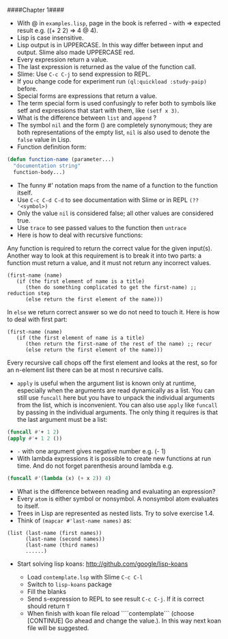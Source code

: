 ####Chapter 1####

- With @ in ```examples.lisp```, page in the book is referred - with => expected result
e.g. ((+ 2 2) => 4 @ 4).
- Lisp is case insensitive.
- Lisp output is in UPPERCASE. In this way differ between input and output.
Slime also made UPPERCASE red.
- Every expression return a value.
- The last expression is returned as the value of the function call.
- Slime: Use ```C-c C-j``` to send expression to REPL.
- If you change code for experiment run ```(ql:quickload :study-paip)``` before.
- Special forms are expressions that return a value.
- The term special form is used confusingly to refer both to symbols like setf and
expressions that start with them, like ```(setf x 3)```.
- What is the difference between ```list``` and ```append``` ?
- The symbol ```nil``` and the form () are completely synonymous; they are both representations of the empty list, ```nil```
is also used to denote the ```false``` value in Lisp.
- Function definition form:

``` cl
(defun function-name (parameter...)
  "documentation string"
  function-body...)
```
- The funny #' notation maps from the name of a function to the function itself.
- Use ```C-c C-d C-d``` to see documentation with Slime or in REPL ```(?? '<symbol>)```
- Only the value ```nil``` is considered false; all other values are considered true.
- Use ```trace``` to see passed values to the function then ```untrace```
- Here is how to deal with recursive functions:

Any function is required to return the correct value for the given input(s). Another
way to look at this requirement is to break it into two parts: a function must return
a value, and it must not return any incorrect values.

```
(first-name (name)
   (if (the first element of name is a title)
      (then do something complicated to get the first-name) ;; reduction step
      (else return the first element of the name)))
```
In ```else``` we return correct answer so we do not need to touch it. Here is how to
deal with first part:

```
(first-name (name)
   (if (the first element of name is a title)
      (then return the first-name of the rest of the name) ;; recur
      (else return the first element of the name)))
```

Every recursive call chops off the first element and looks at the rest,
so for an n-element list there can be at most n recursive calls.

- ```apply``` is useful when the argument list is known only at runtime, especially when the arguments are read dynamically as a list.
You can still use ```funcall``` here but you have to unpack the individual arguments from the list, which is inconvenient.
You can also use ```apply``` like ```funcall``` by passing in the individual arguments.
The only thing it requires is that the last argument must be a list:

``` cl
(funcall #'+ 1 2)
(apply #'+ 1 2 ())
```
- ```-``` with one argument gives negative number e.g. (- 1)
- With lambda expressions it is possible to create new functions at run time.
And do not forget parenthesis around lambda e.g.
``` cl
(funcall #'(lambda (x) (+ x 2)) 4)
```
- What is the difference between reading and evaluating an expression?
- Every ```atom``` is either symbol or nonsymbol. A nonsymbol atom evaluates to itself.
- Trees in Lisp are represented as nested lists. Try to solve exercise 1.4.
- Think of ```(mapcar #'last-name names)``` as:
```
(list (last-name (first names))
      (last-name (second names))
      (last-name (third names)
      ......)
```
- Start solving lisp koans: http://github.com/google/lisp-koans

    * Load ```contemplate.lsp``` with Slime ```C-c C-l```
    * Switch to ```lisp-koans``` package
    * Fill the blanks
    * Send s-expression to REPL to see result ```C-c C-j```. If it is correct should return ```T```
    * When finish with koan file reload ````contemplate``` (choose [CONTINUE] Go ahead and
change the value.). In this way next koan file will be suggested.
